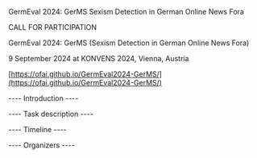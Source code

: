 GermEval 2024: GerMS Sexism Detection in German Online News Fora
 
CALL FOR PARTICIPATION

GermEval 2024: GerMS
(Sexism Detection in German Online News Fora)

9 September 2024 at KONVENS 2024, Vienna, Austria

[https://ofai.github.io/GermEval2024-GerMS/](https://ofai.github.io/GermEval2024-GerMS/)

---- Introduction ----


---- Task description ----


---- Timeline ----


---- Organizers ----



